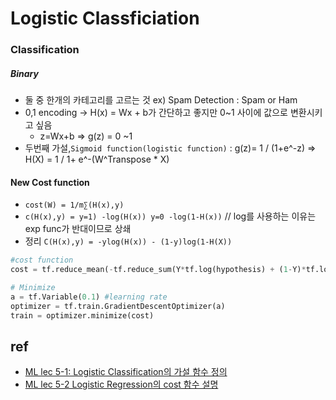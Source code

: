 # Logistic Classficiation

### Classification
##### Binary
- 둘 중 한개의 카테고리를 고르는 것 ex) Spam Detection : Spam or Ham
- 0,1 encoding  -> H(x) = Wx + b가 간단하고 좋지만 0~1 사이에 값으로 변환시키고 싶음
  - z=Wx+b => g(z) = 0 ~1
- 두번째 가설,```Sigmoid function(logistic function)``` : g(z)= 1 / (1+e^-z) => H(X) = 1 / 1+ e^-(W^Transpose * X)
#### New Cost function
- ```cost(W) = 1/m∑(H(x),y)```
- ```c(H(x),y) = y=1) -log(H(x)) y=0 -log(1-H(x))``` // log를 사용하는 이유는 exp func가 반대이므로 상쇄
- 정리 ```C(H(x),y) = -ylog(H(x)) - (1-y)log(1-H(X))```
```python
#cost function
cost = tf.reduce_mean(-tf.reduce_sum(Y*tf.log(hypothesis) + (1-Y)*tf.log(1-hypothesis)))

# Minimize
a = tf.Variable(0.1) #learning rate
optimizer = tf.train.GradientDescentOptimizer(a)
train = optimizer.minimize(cost)
```
## ref
- [ML lec 5-1: Logistic Classification의 가설 함수 정의](https://www.youtube.com/watch?v=PIjno6paszY&feature=youtu.be)
- [ML lec 5-2 Logistic Regression의 cost 함수 설명](https://www.youtube.com/watch?v=6vzchGYEJBc)
